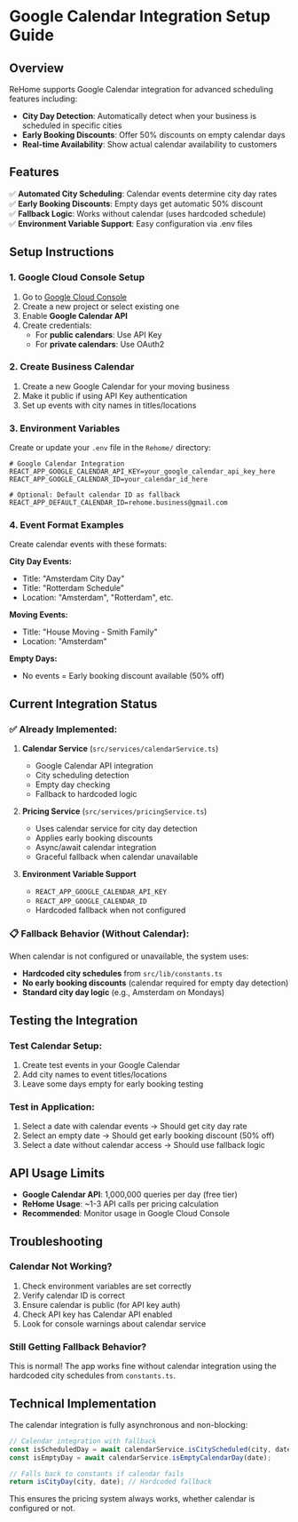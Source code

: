 # Google Calendar Integration Setup Guide

## Overview
ReHome supports Google Calendar integration for advanced scheduling features including:
- **City Day Detection**: Automatically detect when your business is scheduled in specific cities
- **Early Booking Discounts**: Offer 50% discounts on empty calendar days
- **Real-time Availability**: Show actual calendar availability to customers

## Features
✅ **Automated City Scheduling**: Calendar events determine city day rates  
✅ **Early Booking Discounts**: Empty days get automatic 50% discount  
✅ **Fallback Logic**: Works without calendar (uses hardcoded schedule)  
✅ **Environment Variable Support**: Easy configuration via .env files  

## Setup Instructions

### 1. Google Cloud Console Setup
1. Go to [Google Cloud Console](https://console.cloud.google.com/)
2. Create a new project or select existing one
3. Enable **Google Calendar API**
4. Create credentials:
   - For **public calendars**: Use API Key
   - For **private calendars**: Use OAuth2

### 2. Create Business Calendar
1. Create a new Google Calendar for your moving business
2. Make it public if using API Key authentication
3. Set up events with city names in titles/locations

### 3. Environment Variables
Create or update your `.env` file in the `Rehome/` directory:

```env
# Google Calendar Integration
REACT_APP_GOOGLE_CALENDAR_API_KEY=your_google_calendar_api_key_here
REACT_APP_GOOGLE_CALENDAR_ID=your_calendar_id_here

# Optional: Default calendar ID as fallback
REACT_APP_DEFAULT_CALENDAR_ID=rehome.business@gmail.com
```

### 4. Event Format Examples
Create calendar events with these formats:

**City Day Events:**
- Title: "Amsterdam City Day" 
- Title: "Rotterdam Schedule"
- Location: "Amsterdam", "Rotterdam", etc.

**Moving Events:**
- Title: "House Moving - Smith Family"
- Location: "Amsterdam"

**Empty Days:**
- No events = Early booking discount available (50% off)

## Current Integration Status

### ✅ Already Implemented:
1. **Calendar Service** (`src/services/calendarService.ts`)
   - Google Calendar API integration
   - City scheduling detection
   - Empty day checking
   - Fallback to hardcoded logic

2. **Pricing Service** (`src/services/pricingService.ts`)
   - Uses calendar service for city day detection
   - Applies early booking discounts
   - Async/await calendar integration
   - Graceful fallback when calendar unavailable

3. **Environment Variable Support**
   - `REACT_APP_GOOGLE_CALENDAR_API_KEY`
   - `REACT_APP_GOOGLE_CALENDAR_ID`
   - Hardcoded fallback when not configured

### 📋 Fallback Behavior (Without Calendar):
When calendar is not configured or unavailable, the system uses:
- **Hardcoded city schedules** from `src/lib/constants.ts`
- **No early booking discounts** (calendar required for empty day detection)
- **Standard city day logic** (e.g., Amsterdam on Mondays)

## Testing the Integration

### Test Calendar Setup:
1. Create test events in your Google Calendar
2. Add city names to event titles/locations
3. Leave some days empty for early booking testing

### Test in Application:
1. Select a date with calendar events → Should get city day rate
2. Select an empty date → Should get early booking discount (50% off)
3. Select a date without calendar access → Should use fallback logic

## API Usage Limits
- **Google Calendar API**: 1,000,000 queries per day (free tier)
- **ReHome Usage**: ~1-3 API calls per pricing calculation
- **Recommended**: Monitor usage in Google Cloud Console

## Troubleshooting

### Calendar Not Working?
1. Check environment variables are set correctly
2. Verify calendar ID is correct
3. Ensure calendar is public (for API key auth)
4. Check API key has Calendar API enabled
5. Look for console warnings about calendar service

### Still Getting Fallback Behavior?
This is normal! The app works fine without calendar integration using the hardcoded city schedules from `constants.ts`.

## Technical Implementation

The calendar integration is fully asynchronous and non-blocking:

```typescript
// Calendar integration with fallback
const isScheduledDay = await calendarService.isCityScheduled(city, date);
const isEmptyDay = await calendarService.isEmptyCalendarDay(date);

// Falls back to constants if calendar fails
return isCityDay(city, date); // Hardcoded fallback
```

This ensures the pricing system always works, whether calendar is configured or not. 